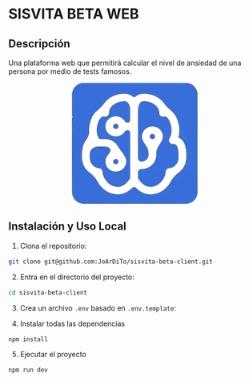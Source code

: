 # SISVITA BETA WEB

## Descripción
Una plataforma web que permitirá calcular el nivel de ansiedad de una persona por medio de tests famosos.

<p align="center">
  <img src="public/logo.webp" alt="SISVITA Logo">
</p>

## Instalación y Uso Local
1. Clona el repositorio:
  ```bash
  git clone git@github.com:JoArDiTo/sisvita-beta-client.git
  ```
2. Entra en el directorio del proyecto:
  ```bash
  cd sisvita-beta-client
  ```
3. Crea un archivo `.env` basado en `.env.template`:
  
4. Instalar todas las dependencias
  ```bash
  npm install
  ```
5. Ejecutar el proyecto
  ```bash
  npm run dev
  ```